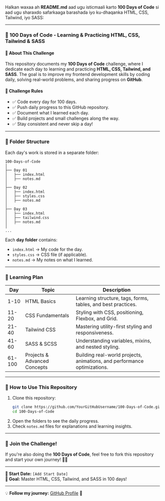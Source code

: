 Halkan waxaa ah **README.md** aad ugu isticmaali karto **100 Days of Code** si aad ugu sharaxdo safarkaaga barashada iyo ku-dhaqanka HTML, CSS, Tailwind, iyo SASS:  

---

### **📌 100 Days of Code - Learning & Practicing HTML, CSS, Tailwind & SASS**  

#### **🚀 About This Challenge**  
This repository documents my **100 Days of Code** challenge, where I dedicate each day to learning and practicing **HTML, CSS, Tailwind, and SASS**. The goal is to improve my frontend development skills by coding daily, solving real-world problems, and sharing progress on **GitHub**.  

#### **📆 Challenge Rules**  
- ✅ Code every day for 100 days.  
- ✅ Push daily progress to this GitHub repository.  
- ✅ Document what I learned each day.  
- ✅ Build projects and small challenges along the way.  
- ✅ Stay consistent and never skip a day!  

---

### **📂 Folder Structure**  
Each day's work is stored in a separate folder:  

```plaintext
100-Days-of-Code
│
├── Day 01
│   ├── index.html
│   ├── notes.md
│
├── Day 02
│   ├── index.html
│   ├── styles.css
│   ├── notes.md
│
├── Day 03
│   ├── index.html
│   ├── tailwind.css
│   ├── notes.md
│
...
```

Each **day folder** contains:  
- `index.html` → My code for the day.  
- `styles.css` → CSS file (if applicable).  
- `notes.md` → My notes on what I learned.  

---

### **📖 Learning Plan**  

| Day | Topic | Description |
|-----|-------|------------|
| 1-10  | HTML Basics  | Learning structure, tags, forms, tables, and best practices. |
| 11-20 | CSS Fundamentals | Styling with CSS, positioning, Flexbox, and Grid. |
| 21-40 | Tailwind CSS | Mastering utility-first styling and responsiveness. |
| 41-60 | SASS & SCSS | Understanding variables, mixins, and nested styling. |
| 61-100 | Projects & Advanced Concepts | Building real-world projects, animations, and performance optimizations. |

---

### **🔗 How to Use This Repository**  
1. Clone this repository:  
   ```sh
   git clone https://github.com/YourGitHubUsername/100-Days-of-Code.git
   cd 100-Days-of-Code
   ```
2. Open the folders to see the daily progress.  
3. Check `notes.md` files for explanations and learning insights.  

---

### **🚀 Join the Challenge!**  
If you're also doing the **100 Days of Code**, feel free to fork this repository and start your own journey! 🚀🔥  

---

**📅 Start Date:** `[Add Start Date]`  
**🎯 Goal:** Master HTML, CSS, Tailwind, and SASS in 100 days!  

---

💡 **Follow my journey:** [GitHub Profile](https://github.com/YourGitHubUsername) 🚀
